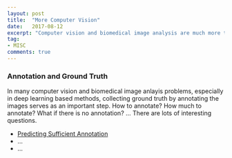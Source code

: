 ```yaml
---
layout: post
title:  "More Computer Vision"
date:   2017-08-12
excerpt: "Computer vision and biomedical image analysis are much more than deep learning. I will use this post to share interesting topics that are not deep learning."
tag:
- MISC
comments: true
---
```



### Annotation and Ground Truth

In many computer vision and biomedical image anlayis problems, especially in deep learning based methods, collecting ground truth by annotating the images serves as an important step. How to annotate? How much to annotate? What if there is no annotation? ... There are lots of interesting questions. 

* [Predicting Sufficient Annotation](http://www.cv-foundation.org/openaccess/content_iccv_2013/papers/Jain_Predicting_Sufficient_Annotation_2013_ICCV_paper.pdf)
* ... 
* ... 











